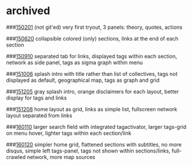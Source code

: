 # archived
###[150201](http://manifestes.github.io/archived/150201)
(not git'ed) very first tryout, 3 panels: theory, quotes, actions

###[150620](http://manifestes.github.io/archived/150620)
collapsible colored (only) sections, links at the end of each section

###[150910](http://manifestes.github.io/archived/150910)
separated tab for links, displayed tags within each section, network as side panel, tags as sigma graph within menu

###[151006](http://manifestes.github.io/archived/151006)
splash intro with title rather than list of collectives, tags not displayed as default, geographical map, tags as graph and grid

###[151205](http://manifestes.github.io/archived/151205)
gray splash intro, orange disclaimers for each layout, better display for tags and links

###[151208](http://manifestes.github.io/archived/151208)
home layout as grid, links as simple list, fullscreen network layout separated from links

###[160110](http://manifestes.github.io/archived/160110)
larger search field with integrated tagactivator, larger tags-grid on menu hover, lighter tags within each section/link

###[160120](http://manifestes.github.io/archived/160120)
simpler home grid, flattened sections with subtitles, no more disqus, simple left tags-panel, tags not shown within sections/links, full-crawled network, more map sources